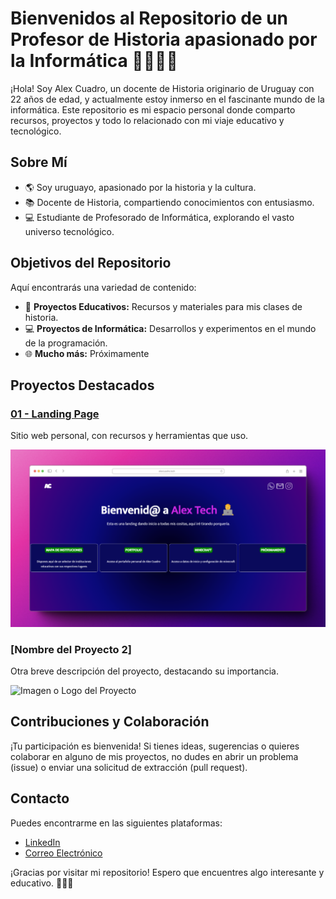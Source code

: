 # Bienvenidos al Repositorio de un Profesor de Historia apasionado por la Informática 👨‍🏫🧑‍💻

¡Hola! Soy Alex Cuadro, un docente de Historia originario de Uruguay con 22 años de edad, y actualmente estoy inmerso en el fascinante mundo de la informática. Este repositorio es mi espacio personal donde comparto recursos, proyectos y todo lo relacionado con mi viaje educativo y tecnológico.

## Sobre Mí

- 🌎 Soy uruguayo, apasionado por la historia y la cultura.
- 📚 Docente de Historia, compartiendo conocimientos con entusiasmo.
- 💻 Estudiante de Profesorado de Informática, explorando el vasto universo tecnológico.

## Objetivos del Repositorio

Aquí encontrarás una variedad de contenido:

- 📂 **Proyectos Educativos:** Recursos y materiales para mis clases de historia.
- 💻 **Proyectos de Informática:** Desarrollos y experimentos en el mundo de la programación.
- 🌐 **Mucho más:** Próximamente

## Proyectos Destacados

### [01 - Landing Page](https://alexcuadro.tech)
Sitio web personal, con recursos y herramientas que uso.

![Imagen o Logo del Proyecto](https://raw.githubusercontent.com/alexcuadroo/sources/main/01.png)

### [Nombre del Proyecto 2]
Otra breve descripción del proyecto, destacando su importancia.

![Imagen o Logo del Proyecto](URL_de_la_Imagen)

## Contribuciones y Colaboración

¡Tu participación es bienvenida! Si tienes ideas, sugerencias o quieres colaborar en alguno de mis proyectos, no dudes en abrir un problema (issue) o enviar una solicitud de extracción (pull request).

## Contacto

Puedes encontrarme en las siguientes plataformas:

- [LinkedIn](URL_de_Tu_LinkedIn)
- [Correo Electrónico](tu@email.com)

¡Gracias por visitar mi repositorio! Espero que encuentres algo interesante y educativo. 👨‍🏫🚀
